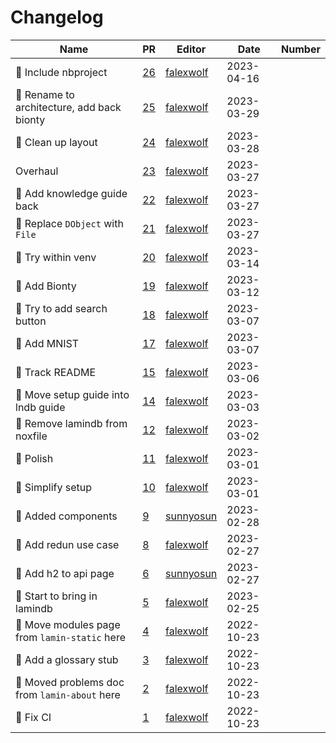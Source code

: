 # Changelog

<!-- prettier-ignore -->
Name | PR | Editor | Date | Number
--- | --- | --- | --- | ---
:green_heart: Include nbproject | [26](https://github.com/laminlabs/lamin-docs/pull/26) | [falexwolf](https://github.com/falexwolf) | 2023-04-16 |
:memo: Rename to architecture, add back bionty | [25](https://github.com/laminlabs/lamin-docs/pull/25) | [falexwolf](https://github.com/falexwolf) | 2023-03-29 |
📝 Clean up layout | [24](https://github.com/laminlabs/lamin-docs/pull/24) | [falexwolf](https://github.com/falexwolf) | 2023-03-28 |
Overhaul | [23](https://github.com/laminlabs/lamin-docs/pull/23) | [falexwolf](https://github.com/falexwolf) | 2023-03-27 |
🍱 Add knowledge guide back | [22](https://github.com/laminlabs/lamin-docs/pull/22) | [falexwolf](https://github.com/falexwolf) | 2023-03-27 |
🚚 Replace `DObject` with `File` | [21](https://github.com/laminlabs/lamin-docs/pull/21) | [falexwolf](https://github.com/falexwolf) | 2023-03-27 |
:construction_worker: Try within venv | [20](https://github.com/laminlabs/lamin-docs/pull/20) | [falexwolf](https://github.com/falexwolf) | 2023-03-14 |
:bento: Add Bionty | [19](https://github.com/laminlabs/lamin-docs/pull/19) | [falexwolf](https://github.com/falexwolf) | 2023-03-12 |
📝 Try to add search button | [18](https://github.com/laminlabs/lamin-docs/pull/18) | [falexwolf](https://github.com/falexwolf) | 2023-03-07 |
:memo: Add MNIST | [17](https://github.com/laminlabs/lamin-docs/pull/17) | [falexwolf](https://github.com/falexwolf) | 2023-03-07 |
:bento: Track README | [15](https://github.com/laminlabs/lamin-docs/pull/15) | [falexwolf](https://github.com/falexwolf) | 2023-03-06 |
:truck: Move setup guide into lndb guide | [14](https://github.com/laminlabs/lamin-docs/pull/14) | [falexwolf](https://github.com/falexwolf) | 2023-03-03 |
🚸 Remove lamindb from noxfile | [12](https://github.com/laminlabs/lamin-docs/pull/12) | [falexwolf](https://github.com/falexwolf) | 2023-03-02 |
:lipstick: Polish | [11](https://github.com/laminlabs/lamin-docs/pull/11) | [falexwolf](https://github.com/falexwolf) | 2023-03-01 |
:memo: Simplify setup | [10](https://github.com/laminlabs/lamin-docs/pull/10) | [falexwolf](https://github.com/falexwolf) | 2023-03-01 |
📝 Added components | [9](https://github.com/laminlabs/lamin-docs/pull/9) | [sunnyosun](https://github.com/sunnyosun) | 2023-02-28 |
📝 Add redun use case | [8](https://github.com/laminlabs/lamin-docs/pull/8) | [falexwolf](https://github.com/falexwolf) | 2023-02-27 |
📝 Add h2 to api page | [6](https://github.com/laminlabs/lamin-docs/pull/6) | [sunnyosun](https://github.com/sunnyosun) | 2023-02-27 |
📝 Start to bring in lamindb | [5](https://github.com/laminlabs/lamin-docs/pull/5) | [falexwolf](https://github.com/falexwolf) | 2023-02-25 |
🚚 Move modules page from `lamin-static` here | [4](https://github.com/laminlabs/lamin-docs/pull/4) | [falexwolf](https://github.com/falexwolf) | 2022-10-23 |
📝 Add a glossary stub | [3](https://github.com/laminlabs/lamin-docs/pull/3) | [falexwolf](https://github.com/falexwolf) | 2022-10-23 |
🚚 Moved problems doc from `lamin-about` here | [2](https://github.com/laminlabs/lamin-docs/pull/2) | [falexwolf](https://github.com/falexwolf) | 2022-10-23 |
💚 Fix CI | [1](https://github.com/laminlabs/lamin-docs/pull/1) | [falexwolf](https://github.com/falexwolf) | 2022-10-23 |
